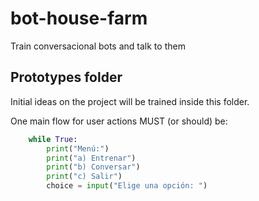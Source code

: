# bot-house-farm
Train conversacional bots and talk to them

## Prototypes folder
Initial ideas on the project will be trained inside this folder.

One main flow for user actions MUST (or should) be:

```py
    while True:
        print("Menú:")
        print("a) Entrenar")
        print("b) Conversar")
        print("c) Salir")
        choice = input("Elige una opción: ")
```
